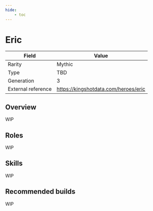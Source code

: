 ```yaml
---
hide:
    - toc
---
```


# Eric

| Field | Value |
|---|---|
| Rarity | Mythic |
| Type | TBD |
| Generation | 3 |
| External reference | https://kingshotdata.com/heroes/eric |

## Overview
WIP

## Roles
WIP

## Skills
WIP

## Recommended builds
WIP

